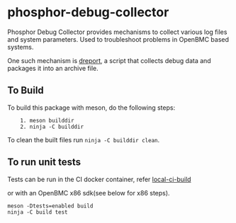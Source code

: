 # phosphor-debug-collector
Phosphor Debug Collector provides mechanisms to collect various log files and
system parameters. Used to troubleshoot problems in OpenBMC based systems.

One such mechanism is [dreport](tools/dreport.d/README.md), a script that
collects debug data and packages it into an archive file.

## To Build
To build this package with meson, do the following steps:
```
    1. meson builddir
    2. ninja -C builddir
```
To clean the built files run `ninja -C builddir clean`.

## To run unit tests
Tests can be run in the CI docker container, refer
[local-ci-build](https://github.com/openbmc/docs/blob/master/testing/local-ci-build.md)

or with an OpenBMC x86 sdk(see below for x86 steps).
```
meson -Dtests=enabled build
ninja -C build test
```
